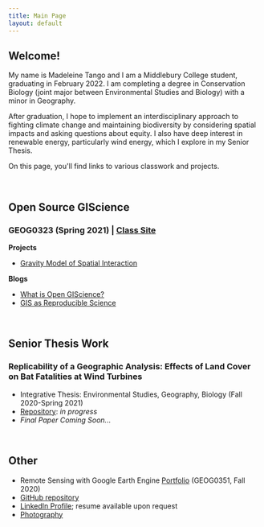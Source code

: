 ```yaml
---
title: Main Page
layout: default
---
```


## Welcome! 

My name is Madeleine Tango and I am a Middlebury College student, graduating in February 2022. 
I am completing a degree in Conservation Biology (joint major between Environmental Studies and Biology) with a minor in Geography. 

After graduation, I hope to implement an interdisciplinary approach to fighting climate change and maintaining biodiversity by considering spatial impacts and asking questions 
about equity. I also have deep interest in renewable energy, particularly wind energy, which I explore in my Senior Thesis. 

On this page, you'll find links to various classwork and projects. 

<br>

## Open Source GIScience
### GEOG0323 (Spring 2021) | [Class Site](https://gis4dev.github.io/)

**Projects**
- [Gravity Model of Spatial Interaction](gravity/gravity.md)

**Blogs**
- [What is Open GIScience?](blogs/opensource.md)
- [GIS as Reproducible Science](blogs/GIScience.md)

<br>

## Senior Thesis Work
### Replicability of a Geographic Analysis: Effects of Land Cover on Bat Fatalities at Wind Turbines
- Integrative Thesis: Environmental Studies, Geography, Biology (Fall 2020-Spring 2021)
- [Repository](https://github.com/mtango99/thesis): *in progress*
- *Final Paper Coming Soon...*

<br>

## Other
- Remote Sensing with Google Earth Engine [Portfolio](https://sites.middlebury.edu/madeleinetango/) (GEOG0351, Fall 2020)
- [GitHub repository](https://github.com/mtango99)
- [LinkedIn Profile](https://linkedin.com/in/madeleinetango/); resume available upon request
- [Photography](https://vsco.co/mtango99/)


